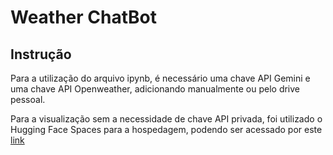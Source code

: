 # Weather ChatBot

## Instrução

Para a utilização do arquivo ipynb, é necessário uma chave API Gemini e uma chave API Openweather, adicionando manualmente ou pelo drive pessoal.

Para a visualização sem a necessidade de chave API privada, foi utilizado o Hugging Face Spaces para a hospedagem, podendo ser acessado por este [link](https://huggingface.co/spaces/Silver1234/Weather-chatbot/blob/main/app.py)
